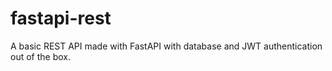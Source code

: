 # fastapi-rest
A basic REST API made with FastAPI with database and JWT authentication out of the box.
